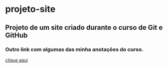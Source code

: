 # projeto-site
 Projeto de um site criado durante o curso de Git e GitHub
---
### Outro link com algumas das minha anotações do curso.

[clique aqui](https://github.com/Diego-Lopes/atividade_ted1)
